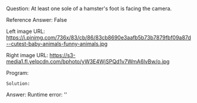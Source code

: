 Question: At least one sole of a hamster's foot is facing the camera.

Reference Answer: False

Left image URL: https://i.pinimg.com/736x/83/cb/86/83cb8690e3aafb5b73b7879fbf09a87d--cutest-baby-animals-funny-animals.jpg

Right image URL: https://s3-media1.fl.yelpcdn.com/bphoto/yW3E4WjSPQd1v7WmA6lvBw/o.jpg

Program:

```
Solution:
```
Answer: Runtime error: ''

